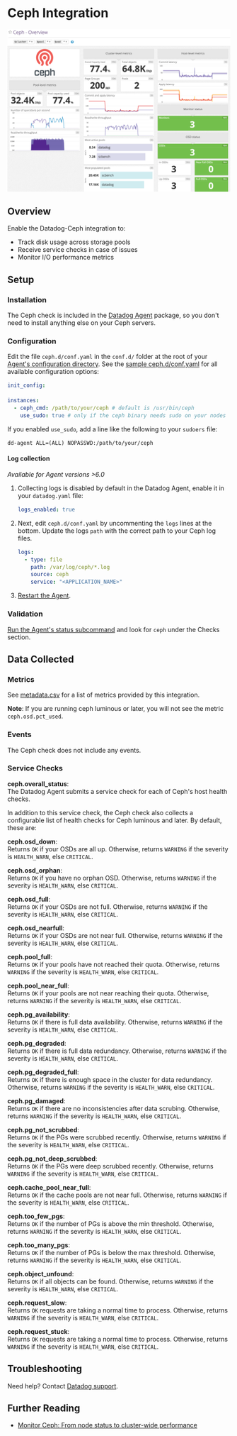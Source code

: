 # Ceph Integration

![Ceph dashboard][1]

## Overview

Enable the Datadog-Ceph integration to:

- Track disk usage across storage pools
- Receive service checks in case of issues
- Monitor I/O performance metrics

## Setup

### Installation

The Ceph check is included in the [Datadog Agent][3] package, so you don't need to install anything else on your Ceph servers.

### Configuration

Edit the file `ceph.d/conf.yaml` in the `conf.d/` folder at the root of your [Agent's configuration directory][4].
See the [sample ceph.d/conf.yaml][5] for all available configuration options:

```yaml
init_config:

instances:
  - ceph_cmd: /path/to/your/ceph # default is /usr/bin/ceph
    use_sudo: true # only if the ceph binary needs sudo on your nodes
```

If you enabled `use_sudo`, add a line like the following to your `sudoers` file:

```text
dd-agent ALL=(ALL) NOPASSWD:/path/to/your/ceph
```

#### Log collection

_Available for Agent versions >6.0_

1. Collecting logs is disabled by default in the Datadog Agent, enable it in your `datadog.yaml` file:

   ```yaml
   logs_enabled: true
   ```

2. Next, edit `ceph.d/conf.yaml` by uncommenting the `logs` lines at the bottom. Update the logs `path` with the correct path to your Ceph log files.

   ```yaml
   logs:
     - type: file
       path: /var/log/ceph/*.log
       source: ceph
       service: "<APPLICATION_NAME>"
   ```

3. [Restart the Agent][10].

### Validation

[Run the Agent's status subcommand][6] and look for `ceph` under the Checks section.

## Data Collected

### Metrics

See [metadata.csv][7] for a list of metrics provided by this integration.

**Note**: If you are running ceph luminous or later, you will not see the metric `ceph.osd.pct_used`.

### Events

The Ceph check does not include any events.

### Service Checks

**ceph.overall_status**:<br>
The Datadog Agent submits a service check for each of Ceph's host health checks.

In addition to this service check, the Ceph check also collects a configurable list of health checks for Ceph luminous and later. By default, these are:

**ceph.osd_down**:<br>
Returns `OK` if your OSDs are all up. Otherwise, returns `WARNING` if the severity is `HEALTH_WARN`, else `CRITICAL`.

**ceph.osd_orphan**:<br>
Returns `OK` if you have no orphan OSD. Otherwise, returns `WARNING` if the severity is `HEALTH_WARN`, else `CRITICAL`.

**ceph.osd_full**:<br>
Returns `OK` if your OSDs are not full. Otherwise, returns `WARNING` if the severity is `HEALTH_WARN`, else `CRITICAL`.

**ceph.osd_nearfull**:<br>
Returns `OK` if your OSDs are not near full. Otherwise, returns `WARNING` if the severity is `HEALTH_WARN`, else `CRITICAL`.

**ceph.pool_full**:<br>
Returns `OK` if your pools have not reached their quota. Otherwise, returns `WARNING` if the severity is `HEALTH_WARN`, else `CRITICAL`.

**ceph.pool_near_full**:<br>
Returns `OK` if your pools are not near reaching their quota. Otherwise, returns `WARNING` if the severity is `HEALTH_WARN`, else `CRITICAL`.

**ceph.pg_availability**:<br>
Returns `OK` if there is full data availability. Otherwise, returns `WARNING` if the severity is `HEALTH_WARN`, else `CRITICAL`.

**ceph.pg_degraded**:<br>
Returns `OK` if there is full data redundancy. Otherwise, returns `WARNING` if the severity is `HEALTH_WARN`, else `CRITICAL`.

**ceph.pg_degraded_full**:<br>
Returns `OK` if there is enough space in the cluster for data redundancy. Otherwise, returns `WARNING` if the severity is `HEALTH_WARN`, else `CRITICAL`.

**ceph.pg_damaged**:<br>
Returns `OK` if there are no inconsistencies after data scrubing. Otherwise, returns `WARNING` if the severity is `HEALTH_WARN`, else `CRITICAL`.

**ceph.pg_not_scrubbed**:<br>
Returns `OK` if the PGs were scrubbed recently. Otherwise, returns `WARNING` if the severity is `HEALTH_WARN`, else `CRITICAL`.

**ceph.pg_not_deep_scrubbed**:<br>
Returns `OK` if the PGs were deep scrubbed recently. Otherwise, returns `WARNING` if the severity is `HEALTH_WARN`, else `CRITICAL`.

**ceph.cache_pool_near_full**:<br>
Returns `OK` if the cache pools are not near full. Otherwise, returns `WARNING` if the severity is `HEALTH_WARN`, else `CRITICAL`.

**ceph.too_few_pgs**:<br>
Returns `OK` if the number of PGs is above the min threshold. Otherwise, returns `WARNING` if the severity is `HEALTH_WARN`, else `CRITICAL`.

**ceph.too_many_pgs**:<br>
Returns `OK` if the number of PGs is below the max threshold. Otherwise, returns `WARNING` if the severity is `HEALTH_WARN`, else `CRITICAL`.

**ceph.object_unfound**:<br>
Returns `OK` if all objects can be found. Otherwise, returns `WARNING` if the severity is `HEALTH_WARN`, else `CRITICAL`.

**ceph.request_slow**:<br>
Returns `OK` requests are taking a normal time to process. Otherwise, returns `WARNING` if the severity is `HEALTH_WARN`, else `CRITICAL`.

**ceph.request_stuck**:<br>
Returns `OK` requests are taking a normal time to process. Otherwise, returns `WARNING` if the severity is `HEALTH_WARN`, else `CRITICAL`.

## Troubleshooting

Need help? Contact [Datadog support][8].

## Further Reading

- [Monitor Ceph: From node status to cluster-wide performance][9]

[1]: https://raw.githubusercontent.com/DataDog/integrations-core/master/ceph/images/ceph_dashboard.png
[3]: https://app.datadoghq.com/account/settings#agent
[4]: https://docs.datadoghq.com/agent/guide/agent-configuration-files/#agent-configuration-directory
[5]: https://github.com/DataDog/integrations-core/blob/master/ceph/datadog_checks/ceph/data/conf.yaml.example
[6]: https://docs.datadoghq.com/agent/guide/agent-commands/#agent-status-and-information
[7]: https://github.com/DataDog/integrations-core/blob/master/ceph/metadata.csv
[8]: https://docs.datadoghq.com/help/
[9]: https://www.datadoghq.com/blog/monitor-ceph-datadog
[10]: https://docs.datadoghq.com/agent/guide/agent-commands/#start-stop-and-restart-the-agent
